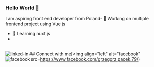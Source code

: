 ### Hello World 👋
I am aspiring front end developer from Poland- 🔭 Working on multiple frontend project using Vue js
- 🌱 Learning nuxt.js
- 
<br>## Connect with me[<img align="left" alt="linked-in" src="https://img.shields.io/badge/linkedin-%230077B5.svg?&style=for-the-badge&logo=linkedin&logoColor=white" />](https://www.linkedin.com/in/mohammad-faisal-2665b5134)[<img align="left" alt="facebook" src=https://www.facebook.com/grzegorz.pacek.79/)
[<img align="left" alt="facebook" src="https://img.shields.io/badge/facebook-%231877F2.svg?&style=for-the-badge&logo=facebook&logoColor=white" />](https://www.facebook.com/grzegorz.pacek.79/)

